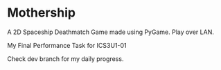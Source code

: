 # Mothership

A 2D Spaceship Deathmatch Game made using PyGame. Play over LAN.

My Final Performance Task for ICS3U1-01  
  
Check dev branch for my daily progress.
